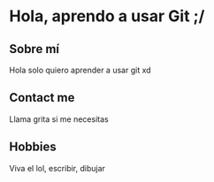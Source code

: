 # Hola, aprendo a usar Git ;/

## Sobre mí

Hola solo quiero aprender a usar git xd


## Contact me

Llama grita si me necesitas

## Hobbies 

Viva el lol, escribir, dibujar